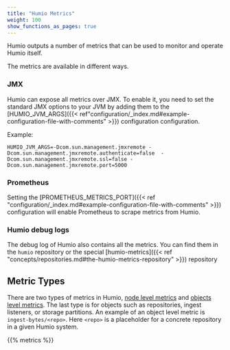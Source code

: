 ```yaml
---
title: "Humio Metrics"
weight: 100
show_functions_as_pages: true
---
```


Humio outputs a number of metrics that can be used to monitor and
operate Humio itself.

The metrics are available in different ways.

### JMX ###

Humio can expose all metrics over JMX. To enable it, you need to set the standard JMX options to your JVM by adding them to the [HUMIO_JVM_ARGS]({{< ref"configuration/_index.md#example-configuration-file-with-comments" >}}) configuration configuration.

Example:
```
HUMIO_JVM_ARGS=-Dcom.sun.management.jmxremote -Dcom.sun.management.jmxremote.authenticate=false  -Dcom.sun.management.jmxremote.ssl=false -Dcom.sun.management.jmxremote.port=5000
```


### Prometheus ############

Setting the [PROMETHEUS_METRICS_PORT]({{< ref "configuration/_index.md#example-configuration-file-with-comments" >}}) configuration will enable Prometheus to scrape metrics from Humio.

### Humio debug logs #######

The debug log of Humio also contains all the metrics. You can find
them in the `humio` repository or the special [humio-metrics]({{< ref "concepts/repositories.md#the-humio-metrics-repository" >}})
repository


## Metric Types #########

There are two types of metrics in Humio, [node level
metrics](#node-level-metrics) and [objects level
metrics](#object-level-metrics). The last type is for objects such as
repositories, ingest listeners, or storage partitions. An example of
an object level metric is `ingest-bytes/<repo>`. Here `<repo>` is a
placeholder for a concrete repository in a given Humio system.

{{% metrics %}}
